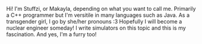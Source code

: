 Hi! I'm Stuffzi, or Makayla, depending on what you want to call me.
Primarily a C++ programmer but I'm versitile in many languages such as Java.
As a transgender girl, I go by she/her pronouns :3
Hopefully I will become a nuclear engineer someday! I write simulators on this topic and this is my fascination.
And yes, I'm a furry too!
